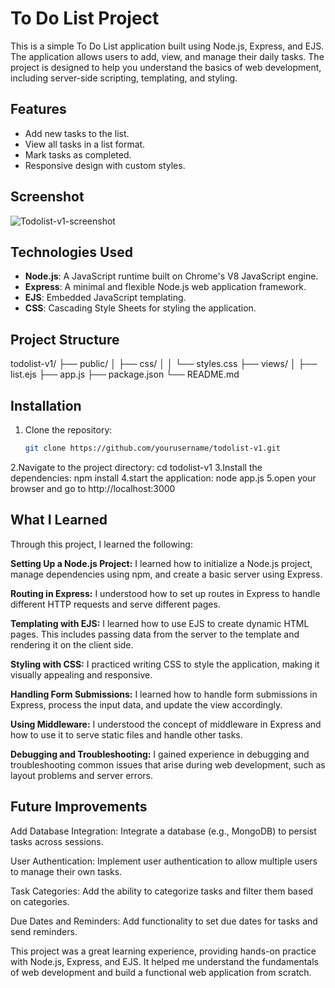 # To Do List Project

This is a simple To Do List application built using Node.js, Express, and EJS. The application allows users to add, view, and manage their daily tasks. The project is designed to help you understand the basics of web development, including server-side scripting, templating, and styling.

## Features

- Add new tasks to the list.
- View all tasks in a list format.
- Mark tasks as completed.
- Responsive design with custom styles.

## Screenshot

![Todolist-v1-screenshot](https://github.com/user-attachments/assets/288da9f6-694c-4435-a25d-f11a71463c6a)



## Technologies Used

- **Node.js**: A JavaScript runtime built on Chrome's V8 JavaScript engine.
- **Express**: A minimal and flexible Node.js web application framework.
- **EJS**: Embedded JavaScript templating.
- **CSS**: Cascading Style Sheets for styling the application.

## Project Structure
todolist-v1/
├── public/
│   ├── css/
│   │   └── styles.css
├── views/
│   ├── list.ejs
├── app.js
├── package.json
└── README.md
## Installation

1. Clone the repository:
   ```bash
   git clone https://github.com/yourusername/todolist-v1.git
2.Navigate to the project directory:
  cd todolist-v1
3.Install the dependencies:
  npm install
4.start the application:
  node app.js
5.open your browser and go to http://localhost:3000

## What I Learned
Through this project, I learned the following:

**Setting Up a Node.js Project:** I learned how to initialize a Node.js project, manage dependencies using npm, and create a basic server using Express.

**Routing in Express:** I understood how to set up routes in Express to handle different HTTP requests and serve different pages.

**Templating with EJS:** I learned how to use EJS to create dynamic HTML pages. This includes passing data from the server to the template and rendering it on the client side.

**Styling with CSS:** I practiced writing CSS to style the application, making it visually appealing and responsive.

**Handling Form Submissions:** I learned how to handle form submissions in Express, process the input data, and update the view accordingly.

**Using Middleware:** I understood the concept of middleware in Express and how to use it to serve static files and handle other tasks.

**Debugging and Troubleshooting:** I gained experience in debugging and troubleshooting common issues that arise during web development, such as layout problems and server errors.

## Future Improvements

Add Database Integration: Integrate a database (e.g., MongoDB) to persist tasks across sessions.

User Authentication: Implement user authentication to allow multiple users to manage their own tasks.

Task Categories: Add the ability to categorize tasks and filter them based on categories.

Due Dates and Reminders: Add functionality to set due dates for tasks and send reminders.


This project was a great learning experience, providing hands-on practice with Node.js, Express, and EJS. It helped me understand the fundamentals of web development and build a functional web application from scratch.

   

